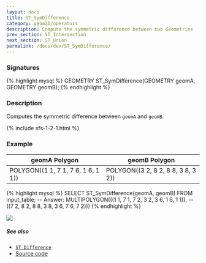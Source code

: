 ```yaml
---
layout: docs
title: ST_SymDifference
category: geom2D/operators
description: Compute the symmetric difference between two Geometries
prev_section: ST_Intersection
next_section: ST_Union
permalink: /docs/dev/ST_SymDifference/
---
```


### Signatures

{% highlight mysql %}
GEOMETRY ST_SymDifference(GEOMETRY geomA, GEOMETRY geomB);
{% endhighlight %}

### Description

Computes the symmetric difference between `geomA` and `geomB`.

{% include sfs-1-2-1.html %}

### Example

| geomA Polygon                      | geomB Polygon                      |
|------------------------------------|------------------------------------|
| POLYGON((1 1, 7 1, 7 6, 1 6, 1 1)) | POLYGON((3 2, 8 2, 8 8, 3 8, 3 2)) |

{% highlight mysql %}
SELECT ST_SymDifference(geomA, geomB) FROM input_table;
-- Answer: MULTIPOLYGON(((1 1, 7 1, 7 2, 3 2, 3 6, 1 6, 1 1)), 
--                      ((7 2, 8 2, 8 8, 3 8, 3 6, 7 6, 7 2)))
{% endhighlight %}

<img class="displayed" src="../ST_SymDifference.png"/>

##### See also

* [`ST_Difference`](../ST_Difference)
* <a href="https://github.com/irstv/H2GIS/blob/master/h2spatial/src/main/java/org/h2gis/h2spatial/internal/function/spatial/operators/ST_SymDifference.java" target="_blank">Source code</a>
